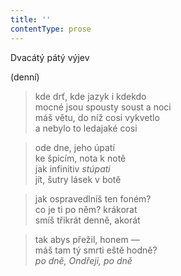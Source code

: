 ```yaml
---
title: ''
contentType: prose
---
```


Dvacátý pátý výjev

(denní)

> kde drť, kde jazyk i kdekdo  
> mocné jsou spousty soust a noci  
> máš větu, do níž cosi vykvetlo  
> a nebylo to ledajaké cosi

> ode dne, jeho úpatí  
> ke špicím, nota k notě  
> jak infinitiv _stúpati_  
> jít, šutry lásek v botě

> jak ospravedlníš ten foném?  
> co je ti po něm? krákorat  
> smíš třikrát denně, akorát

> tak abys přežil, honem —  
> máš tam tý smrti eště hodně?  
> _po dně, Ondřeji, po dně_
